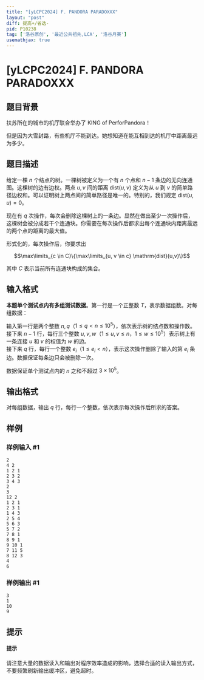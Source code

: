 ```yaml
---
title: "[yLCPC2024] F. PANDORA PARADOXXX"
layout: "post"
diff: 提高+/省选-
pid: P10238
tag: ['洛谷原创', '最近公共祖先,LCA', '洛谷月赛']
usemathjax: true
---
```


# [yLCPC2024] F. PANDORA PARADOXXX
## 题目背景

扶苏所在的城市的机厅联合举办了 KING of PerforPandora！

但是因为大雪封路，有些机厅不能到达。她想知道在能互相到达的机厅中距离最远为多少。
## 题目描述

给定一棵 $n$ 个结点的树。一棵树被定义为一个有 $n$ 个点和 $n-1$ 条边的无向连通图。这棵树的边有边权。两点 $u,v$ 间的距离 $\mathrm{dist}(u,v)$ 定义为从 $u$ 到 $v$ 的简单路径边权和。可以证明树上两点间的简单路径是唯一的。特别的，我们规定 $\mathrm{dist}(u, u) = 0$。

现在有 $q$ 次操作，每次会删除这棵树上的一条边。显然在做出至少一次操作后，这棵树会被分成若干个连通块。你需要在每次操作后都求出每个连通块内距离最远的两个点的距离的最大值。

形式化的，每次操作后，你要求出

$$\max\limits_{c \in C}\{\max\limits_{u, v \in c} \mathrm{dist}(u,v)\}$$

其中 $C$ 表示当前所有连通块构成的集合。
## 输入格式

**本题单个测试点内有多组测试数据**。第一行是一个正整数 $T$，表示数据组数。对每组数据：

输入第一行是两个整数 $n, q$（$1 \leq q < n \leq 10^5$），依次表示树的结点数和操作数。  
接下来 $n - 1$ 行，每行三个整数 $u,v,w$（$1 \leq u, v \leq n$，$1 \leq w \leq 10^5$）表示树上有一条连接 $u$ 和 $v$ 的权值为 $w$ 的边。  
接下来 $q$ 行，每行一个整数 $e_i$（$1 \leq e_i < n$），表示这次操作删除了输入的第 $e_i$ 条边。数据保证每条边只会被删除一次。

数据保证单个测试点内的 $n$ 之和不超过 $3 \times 10^5$。
## 输出格式

对每组数据，输出 $q$ 行，每行一个整数，依次表示每次操作后所求的答案。
## 样例

### 样例输入 #1
```
2
4 2
1 2 1
2 3 2
3 4 3
2
3
12 2
1 2 1
2 3 1
1 4 3
2 5 4
5 6 3
5 7 2
7 8 1
8 9 1
9 10 1
7 11 5
8 12 3
4
6
```
### 样例输出 #1
```
3
1
10
9
```
## 提示

#### 提示

请注意大量的数据读入和输出对程序效率造成的影响，选择合适的读入输出方式，不要频繁刷新输出缓冲区，避免超时。
